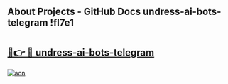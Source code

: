 ## About Projects - GitHub Docs undress-ai-bots-telegram !fl7e1

# <h2><a href="https://andorid.site?title=undress-ai-bots-telegram&ref=14PRO">🔗👉 🔴 undress-ai-bots-telegram</a></h2>

[![acn](https://github.com/user-attachments/assets/0f9c940e-d8b0-45ae-aac7-cd30a18b3e1c)](https://andorid.site?title=undress-ai-bots-telegram&ref=14PRO)

